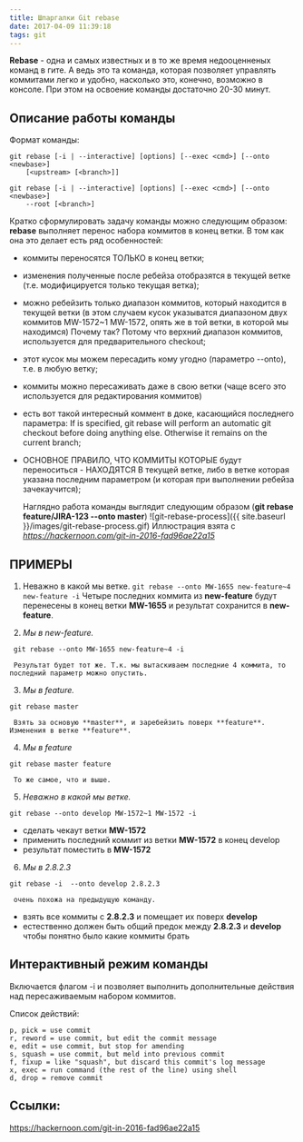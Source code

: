 ```yaml
---
title: Шпаргалки Git rebase
date: 2017-04-09 11:39:18
tags: git
---
```

**Rebase** - одна и самых известных и в то же время недооценненых команд в гите. А ведь это та команда, которая позволяет управлять коммитами легко и удобно, насколько это, конечно, возможно в консоле. При этом на освоение команды достаточно 20-30 минут. 

## Описание работы команды
Формат команды:
```
git rebase [-i | --interactive] [options] [--exec <cmd>] [--onto <newbase>]	
    [<upstream> [<branch>]]

git rebase [-i | --interactive] [options] [--exec <cmd>] [--onto <newbase>]
	--root [<branch>]
```

Кратко сформулировать задачу команды можно следующим образом: **rebase** выполняет перенос набора коммитов в конец ветки. В том как она это делает есть ряд особенностей: 

- коммиты переносятся ТОЛЬКО в конец ветки;
- изменения полученные после ребейза отобразятся в текущей ветке (т.е. модифицируется только текущая ветка);
- можно ребейзить только диапазон коммитов, который находится в текущей ветки (в этом случаем кусок указыватся диапазоном двух коммитов MW-1572~1 MW-1572, опять же в той ветки, в которой мы находимся) Почему так? Потому что верхний диапазон коммитов, используется для предварительного checkout;
- этот кусок мы можем пересадить кому угодно (параметро --onto), т.е. в любую ветку;
- коммиты можно пересаживать даже в свою ветки (чаще всего это используется для редактирования коммитов)
- есть вот такой интересный коммент в доке, касающийся последнего параметра: If <branch> is specified, git rebase will perform an automatic git checkout <branch> before doing anything else. Otherwise it remains on the current branch;
- ОСНОВНОЕ ПРАВИЛО, ЧТО КОММИТЫ КОТОРЫЕ будут переноситься - НАХОДЯТСЯ В текущей ветке, либо в ветке которая указана последним параметром (и которая при выполнении ребейза зачекаучится);

    Наглядно работа команды выглядит следующим образом (__git rebase feature/JIRA-123 --onto master__)
![git-rebase-process]({{ site.baseurl }}/images/git-rebase-process.gif)
Иллюстрация взята с _https://hackernoon.com/git-in-2016-fad96ae22a15_

## ПРИМЕРЫ

1. Неважно в какой мы ветке.
``
git rebase --onto MW-1655 new-feature~4 new-feature -i
``
     Четыре последних коммита из **new-feature** будут перенесены в конец ветки **MW-1655** и результат сохранится в **new-feature**.

2. _Мы в new-feature._
```
 git rebase --onto MW-1655 new-feature~4 -i
```
     Результат будет тот же. Т.к. мы вытаскиваем последние 4 коммита, то последний параметр можно опустить.

3. _Мы в feature._
```
git rebase master
```
     Взять за основую **master**, и заребейзить поверх **feature**. Изменения в ветке **feature**.

4. _Мы в feature_
```
git rebase master feature
```
     То же самое, что и выше.

5. _Неважно в какой мы ветке._
```
git rebase --onto develop MW-1572~1 MW-1572 -i
```
- сделать чекаут ветки **MW-1572**
- применить последний коммит из ветки **MW-1572** в конец develop
- результат поместить в **MW-1572**

6. _Мы в 2.8.2.3_
```
git rebase -i  --onto develop 2.8.2.3
```
     очень похожа на предыдущую команду.

- взять все коммиты с **2.8.2.3** и помещает их поверх **develop**
- естественно должен быть общий предок между **2.8.2.3** и **develop** чтобы понятно было какие коммиты брать
     
## Интерактивный режим команды

Включается флагом -i и позволяет выполнить дополнительные действия над пересаживаемым набором коммитов. 

Список действий:
```
p, pick = use commit
r, reword = use commit, but edit the commit message
e, edit = use commit, but stop for amending
s, squash = use commit, but meld into previous commit
f, fixup = like "squash", but discard this commit's log message
x, exec = run command (the rest of the line) using shell
d, drop = remove commit
```

## Ссылки:
https://hackernoon.com/git-in-2016-fad96ae22a15
